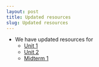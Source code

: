```yaml
---
layout: post
title: Updated resources
slug: Updated resources
---
```


* We have updated resources for 
  * [Unit 1](../../../linear.html)
  * [Unit 2](../../../linear.html)
  * [Midterm 1](../../../midterm1.html)
